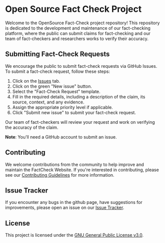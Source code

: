 # Open Source Fact Check Project

Welcome to the OpenSource Fact-Check project repository! This repository is dedicated to the development and maintenance of our fact-checking platform, where the public can submit claims for fact-checking and our team of fact-checkers and researchers works to verify their accuracy.

## Submitting Fact-Check Requests

We encourage the public to submit fact-check requests via GitHub Issues. To submit a fact-check request, follow these steps:


1. Click on the [Issues](../../issues) tab.
2. Click on the green "New issue" button.
3. Select the "Fact-Check Request" template.
4. Fill in the required details, including a description of the claim, its source, context, and any evidence.
5. Assign the appropriate priority level if applicable.
6. Click "Submit new issue" to submit your fact-check request.

Our team of fact-checkers will review your request and work on verifying the accuracy of the claim.

**Note**:  You'll need a GitHub account to submit an issue. 


## Contributing

We welcome contributions from the community to help improve and maintain the FactCheck Website. If you're interested in contributing, please see our [Contributing Guidelines](CONTRIBUTING.md) for more information.

## Issue Tracker

If you encounter any bugs in the github page, have suggestions for improvements, please open an issue on our [Issue Tracker](../../issues).

## License

This project is licensed under the [GNU General Public License v3.0](LICENSE).

<!-- This is commented out. 
##To-Do: 

- Rename the project to be OpenSource FactCheck. 

-Move the repository to be independent 

- Moving the site towards https://docusaurus.io/docs or  https://www.sphinx-doc.org then usine Github page integration or the likings 

##I'm starting an OpenSource FactCheck team

Creating an open-source fact-checking platform on GitHub is a great idea. Here's how you could approach it:

## Set up a GitHub Repository

1. Create a new public repository on GitHub for your fact-checking project.
2. Add a README file explaining the project's goals, guidelines for contributions, and how to get involved.
3. Create separate directories or folders for different aspects like resources, questions, analysis, and website content.

## Collaborate on Resources and Questions

1. Encourage community members to submit resources (articles, studies, reports) by creating new issues or pull requests in the designated resources folder.
2. Similarly, allow users to submit fact-checking questions or claims as issues in the questions folder.
3. Use labels and milestones to categorize and prioritize submissions.

## Conduct Research and Analysis

1. Assign researchers or volunteers to investigate the submitted questions or claims.
2. Researchers can create new branches, conduct their analysis, and submit their findings as pull requests in the analysis folder.
3. Implement a review process where other researchers or moderators can review and approve the analysis before merging into the main branch.

## Publish Approved Content

1. Create a separate folder or branch for the website content.
2. After an analysis is approved, create a new file or update an existing one in the website content folder with the approved analysis and relevant information.
3. Use GitHub Pages or integrate with a static site generator like Jekyll or Hugo to build and publish the website directly from the GitHub repository.

## Additional Tips

- Use GitHub's built-in features like issues, pull requests, and discussions to facilitate collaboration and communication.
- Implement contribution guidelines and a code of conduct to maintain a respectful and productive environment.
- Consider using project boards or kanban boards to track the progress of submissions and analyses.
- Encourage community participation by promoting the project on relevant forums, social media, and other platforms.[1][2][3][4]

By leveraging GitHub's collaboration features and the open-source community, you can build a transparent and collaborative fact-checking platform where researchers can work together, and the approved content can be easily published to a website.

Citations:
[1] yuxiaw/Factcheck-GPT: Fact-Checking the Output of ... - GitHub https://github.com/yuxiaw/factcheck-gpt
[2] fact-check · GitHub Topics https://github.com/topics/fact-check
[3] fact-checking · GitHub Topics https://github.com/topics/fact-checking
[4] Libr-AI/OpenFactVerification: Loki: Open-source solution ... - GitHub https://github.com/Libr-AI/OpenFactVerification
[5] Loki: An open-source tool for fact verification - Hacker News https://news.ycombinator.com/item?id=39951571

##

Here are some best practices for managing a community-driven fact-checking project on GitHub:

## Leverage GitHub's Collaboration Features

1. Use issues to allow community members to submit fact-checking questions or claims that need verification.[1][2][3]
2. Encourage researchers to conduct analyses by creating pull requests in a designated analysis folder.[1]
3. Implement a review process where other researchers or moderators can review and approve analyses before merging.[1]

## Foster Community Engagement

1. Create clear guidelines and a code of conduct to maintain a respectful and productive environment.[1][4]
2. Promote the project on relevant forums, social media, and platforms to attract contributors.[1]
3. Leverage translations by community members to make fact-checks accessible in multiple languages.[1]

## Maintain Organization and Transparency

1. Use separate folders or branches for resources, questions, analyses, and website content.[1]
2. Implement labels, milestones, and project boards to categorize and track submissions and progress.[1][4]
3. Encourage community participation by sharing project updates and maintaining clear documentation.[1][4]

## Automate Processes

1. Configure built-in GitHub workflows to automatically update item statuses or archive completed tasks.[4]
2. Explore GitHub Actions and the GraphQL API to automate routine project management tasks.[4]
3. Integrate with static site generators to publish approved content directly from the repository.[1]

## Prioritize Quality and Sustainability

1. Assign dedicated researchers or volunteers to investigate claims and conduct thorough analyses.[1]
2. Implement strategies for long-term community support and project sustainability.[1]
3. Break down large tasks into smaller, manageable issues to enable parallel work and easier reviews.[4]

By leveraging GitHub's collaboration features, fostering community engagement, maintaining organization and transparency, automating processes, and prioritizing quality and sustainability, you can effectively manage a community-driven fact-checking project on GitHub.

Citations:
[1] Best practices for engaging citizens with fact-checking - Factcheck.bg https://factcheck.bg/en/best-practices-for-engaging-citizens-with-fact-checking/
[2] fact-checking · GitHub Topics https://github.com/topics/fact-checking
[3] fact-check · GitHub Topics https://github.com/topics/fact-check
[4] Best practices for Projects - GitHub Docs https://docs.github.com/en/issues/planning-and-tracking-with-projects/learning-about-projects/best-practices-for-projects
[5] Recommended Practices for Hosting and Managing Open Source ... https://www.linuxfoundation.org/research/hosting-os-projects-on-github


-->
